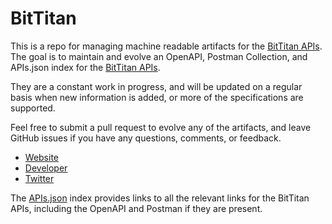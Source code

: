 # BitTitanThis is a repo for managing machine readable artifacts for the [BitTitan APIs](https://www.bittitan.com/). The goal is to maintain and evolve an OpenAPI, Postman Collection, and APIs.json index for the [BitTitan APIs](https://www.bittitan.com/).They are a constant work in progress, and will be updated on a regular basis when new information is added, or more of the specifications are supported.Feel free to submit a pull request to evolve any of the artifacts, and leave GitHub issues if you have any questions, comments, or feedback.- [Website](https://www.bittitan.com/)- [Developer](https://www.bittitan.com/)- [Twitter](https://twitter.com/bittitan)The [APIs.json](https://github.com/api-evangelist/bittitan/blob/master/apis.json) index provides links to all the relevant links for the BitTitan APIs, including the OpenAPI and Postman if they are present.